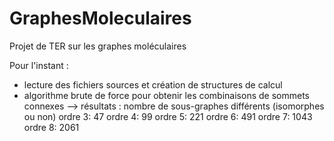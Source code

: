 # GraphesMoleculaires
Projet de TER sur les graphes moléculaires

Pour l'instant :
- lecture des fichiers sources et création de structures de calcul
- algorithme brute de force pour obtenir les combinaisons de sommets connexes
--> résultats : nombre de sous-graphes différents (isomorphes ou non)
ordre 3: 47
ordre 4: 99
ordre 5: 221
ordre 6: 491
ordre 7: 1043
ordre 8: 2061